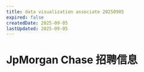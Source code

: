 ```yaml
---
title: data visualization associate 20250905
expired: false
createdDate: 2025-09-05
lastUpdated: 2025-09-05
---
```


# JpMorgan Chase 招聘信息

<JobPostingTable job-posting-json-path="jpmorgan-chase/data/data-visualization-associate-20250905.json" />
